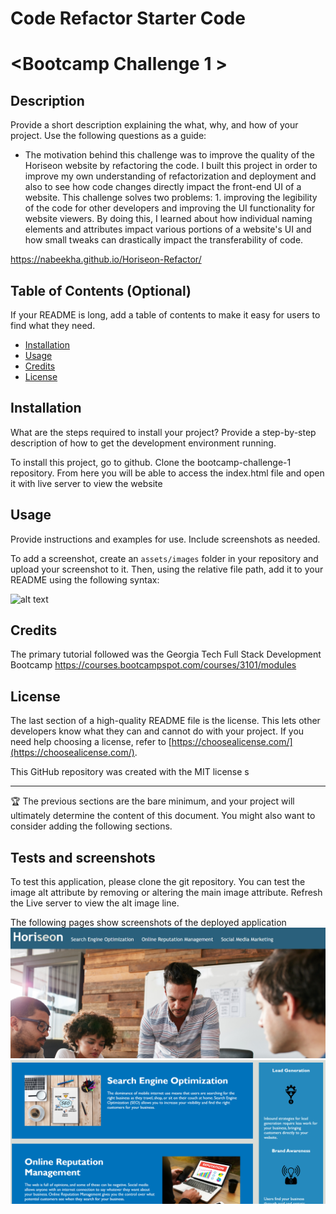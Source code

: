 # Code Refactor Starter Code

# <Bootcamp Challenge 1 >

## Description

Provide a short description explaining the what, why, and how of your project. Use the following questions as a guide:

- The motivation behind this challenge was to improve the quality of the Horiseon website by refactoring the code. I built this project in order to improve my own understanding of refactorization and deployment and also to see how code changes directly impact the front-end UI of a website. This challenge solves two problems: 1. improving the legibility of the code for other developers and improving the UI functionality for website viewers. By doing this, I learned about how individual naming elements and attributes impact various portions of a website's UI and how small tweaks can drastically impact the transferability of code.

https://nabeekha.github.io/Horiseon-Refactor/

## Table of Contents (Optional)

If your README is long, add a table of contents to make it easy for users to find what they need.

- [Installation](#installation)
- [Usage](#usage)
- [Credits](#credits)
- [License](#license)

## Installation

What are the steps required to install your project? Provide a step-by-step description of how to get the development environment running.

To install this project, go to github. Clone the bootcamp-challenge-1 repository. From here you will be able to access the index.html file and open it with live server to view the website


## Usage

Provide instructions and examples for use. Include screenshots as needed.

To add a screenshot, create an `assets/images` folder in your repository and upload your screenshot to it. Then, using the relative file path, add it to your README using the following syntax:

![alt text](assets/images/screenshot.png)

## Credits

The primary tutorial followed was the Georgia Tech Full Stack Development Bootcamp
https://courses.bootcampspot.com/courses/3101/modules 

## License

The last section of a high-quality README file is the license. This lets other developers know what they can and cannot do with your project. If you need help choosing a license, refer to [https://choosealicense.com/](https://choosealicense.com/).

This GitHub repository was created with the MIT license s

---

🏆 The previous sections are the bare minimum, and your project will ultimately determine the content of this document. You might also want to consider adding the following sections.

## Tests and screenshots

To test this application, please clone the git repository. You can test the image alt attribute by removing or altering the main image attribute. Refresh the Live server to view the alt image line. 

The following pages show screenshots of the deployed application
![Getting Started](/assets/images/Horiseon-screenshot-1.png)
![Getting Started](/assets/images/Horison-screenshot-2.png)